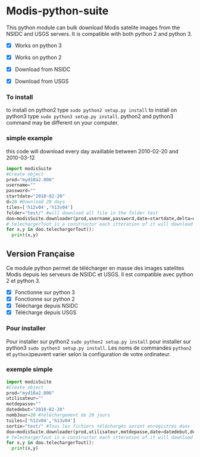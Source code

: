 # Modis-python-suite
This python module can bulk download Modis satelite images from the NSIDC and USGS servers. It is compatible with both python 2 and python 3.

- [X] Works on python 3
- [X] Works on python 2

- [X] Download from NSIDC
- [X] Download from USGS

### To install
to install on python2 type `sudo python2 setup.py install` to install on python3 type `sudo python3 setup.py install`. python2 and python3 command may be different on your computer.
### simple example
this code will download every day availlable between 2010-02-20 and 2010-03-12
```python
import modisSuite
#Create object
prod="myd10a2.006"
username=""
password=""
startdate="2010-02-20"
d=20 #Download 20 days
tiles=['h12v04','h13v04']
folder="test/" #will download all file in the folder test
doo=modisSuite.downloader(prod,username,password,date=startdate,delta=d,tuiles=tiles,output=folder)
# telechargerTout is a constructor each itteration of it will download a day
for x,y in doo.telechargerTout():
  print(x,y)
```

## Version Française
Ce module python permet de télécharger en masse des images satelites Modis depuis les serveurs de NSIDC et USGS. Il est compatible avec python 2 et python 3.

- [X] Fonctionne sur python 3
- [X] Fonctionne sur python 2
- [X] Télécharge depuis NSIDC
- [X] Télécharge depuis USGS

### Pour installer
Pour installer sur python2 `sudo python2 setup.py install` pour installer sur python3 `sudo python3 setup.py install`. Les noms de commandes `python2` et `python3`peuvent varier selon la configuration de votre ordinateur.

### exemple simple
```python
import modisSuite
#Create object
prod="myd10a2.006"
utilisateur=""
motdepasse=""
datedebut="2010-02-20"
nombJour=20 #téléchargement de 20 jours
tuiles=['h12v04','h13v04']
sortie="test/" #Tous les fichiers téléchargés seront enregistrés dans le dosier «test»
doo=modisSuite.downloader(prod,utilisateur,motdepasse,date=datedebut,delta=nombJour,tuiles=tuiles,output=sortie)
# telechargerTout is a constructor each itteration of it will download a day
for x,y in doo.telechargerTout():
  print(x,y)
```
